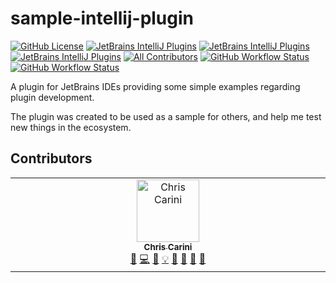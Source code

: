 # sample-intellij-plugin

[![GitHub License](https://img.shields.io/github/license/ChrisCarini/sample-intellij-plugin?style=flat-square)](https://github.com/ChrisCarini/sample-intellij-plugin/blob/main/LICENSE)
[![JetBrains IntelliJ Plugins](https://img.shields.io/jetbrains/plugin/v/18126-sample-menu-action?label=Latest%20Plugin%20Release&style=flat-square)](https://plugins.jetbrains.com/plugin/18126-sample-menu-action)
[![JetBrains IntelliJ Plugins](https://img.shields.io/jetbrains/plugin/r/rating/18126-sample-menu-action?style=flat-square)](https://plugins.jetbrains.com/plugin/18126-sample-menu-action)
[![JetBrains IntelliJ Plugins](https://img.shields.io/jetbrains/plugin/d/18126-sample-menu-action?style=flat-square)](https://plugins.jetbrains.com/plugin/18126-sample-menu-action)
[![All Contributors](https://img.shields.io/github/all-contributors/ChrisCarini/sample-intellij-plugin?color=ee8449&style=flat-square)](#contributors)
[![GitHub Workflow Status](https://img.shields.io/github/actions/workflow/status/ChrisCarini/sample-intellij-plugin/build.yml?branch=main&logo=GitHub&style=flat-square)](https://github.com/ChrisCarini/sample-intellij-plugin/actions/workflows/build.yml)
[![GitHub Workflow Status](https://img.shields.io/github/actions/workflow/status/ChrisCarini/sample-intellij-plugin/compatibility.yml?branch=main&label=IntelliJ%20Plugin%20Compatibility&logo=GitHub&style=flat-square)](https://github.com/ChrisCarini/sample-intellij-plugin/actions/workflows/compatibility.yml)

<!-- Plugin description -->
A plugin for JetBrains IDEs providing some simple examples regarding plugin development.
<!-- Plugin description end -->

The plugin was created to be used as a sample for others, and help me test new things in the ecosystem.

## Contributors

<!-- ALL-CONTRIBUTORS-LIST:START - Do not remove or modify this section -->
<!-- prettier-ignore-start -->
<!-- markdownlint-disable -->
<table>
  <tbody>
    <tr>
      <td align="center" valign="top" width="14.28%"><a href="https://github.com/ChrisCarini"><img src="https://avatars.githubusercontent.com/u/6374067?v=4?s=100" width="100px;" alt="Chris Carini"/><br /><sub><b>Chris Carini</b></sub></a><br /><a href="#bug-ChrisCarini" title="Bug reports">🐛</a> <a href="#code-ChrisCarini" title="Code">💻</a> <a href="#doc-ChrisCarini" title="Documentation">📖</a> <a href="#example-ChrisCarini" title="Examples">💡</a> <a href="#ideas-ChrisCarini" title="Ideas, Planning, & Feedback">🤔</a> <a href="#maintenance-ChrisCarini" title="Maintenance">🚧</a> <a href="#question-ChrisCarini" title="Answering Questions">💬</a> <a href="#review-ChrisCarini" title="Reviewed Pull Requests">👀</a></td>
    </tr>
  </tbody>
</table>

<!-- markdownlint-restore -->
<!-- prettier-ignore-end -->

<!-- ALL-CONTRIBUTORS-LIST:END -->